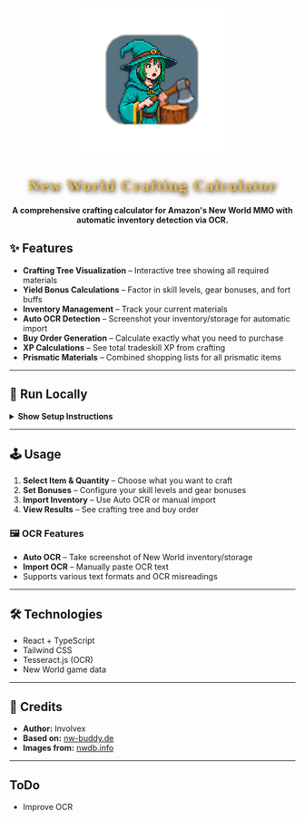 <p align="center">
  <img src="logo.png" alt="Involvex Logo" />
</p>
<h1 align="center" style="font-family: 'UnifrakturCook', cursive; color: #e2b857; text-shadow: 2px 2px 8px #000, 0 0 8px #e2b85799; letter-spacing: 2px;">
  New World Crafting Calculator
</h1>
<p align="center"><b>A comprehensive crafting calculator for Amazon's New World MMO with automatic inventory detection via OCR.</b></p>


## ✨ Features

- <b>Crafting Tree Visualization</b> – Interactive tree showing all required materials
- <b>Yield Bonus Calculations</b> – Factor in skill levels, gear bonuses, and fort buffs
- <b>Inventory Management</b> – Track your current materials
- <b>Auto OCR Detection</b> – Screenshot your inventory/storage for automatic import
- <b>Buy Order Generation</b> – Calculate exactly what you need to purchase
- <b>XP Calculations</b> – See total tradeskill XP from crafting
- <b>Prismatic Materials</b> – Combined shopping lists for all prismatic items

---

## 🚀 Run Locally

<details>
<summary><b>Show Setup Instructions</b></summary>

**Prerequisites:** Node.js

```bash
npm install
npm run dev
# Open http://localhost:3000
```

</details>

---

## 🕹️ Usage


1. <b>Select Item & Quantity</b> – Choose what you want to craft
2. <b>Set Bonuses</b> – Configure your skill levels and gear bonuses
3. <b>Import Inventory</b> – Use Auto OCR or manual import
4. <b>View Results</b> – See crafting tree and buy order

### 🖼️ OCR Features

- <b>Auto OCR</b> – Take screenshot of New World inventory/storage
- <b>Import OCR</b> – Manually paste OCR text
- Supports various text formats and OCR misreadings

---

## 🛠️ Technologies

- React + TypeScript
- Tailwind CSS
- Tesseract.js (OCR)
- New World game data

---

## 🏅 Credits

- <b>Author:</b> Involvex
- <b>Based on:</b> [nw-buddy.de](https://nw-buddy.de/)
- <b>Images from:</b> [nwdb.info](https://nwdb.info/)

---
## ToDo

- Improve OCR 

